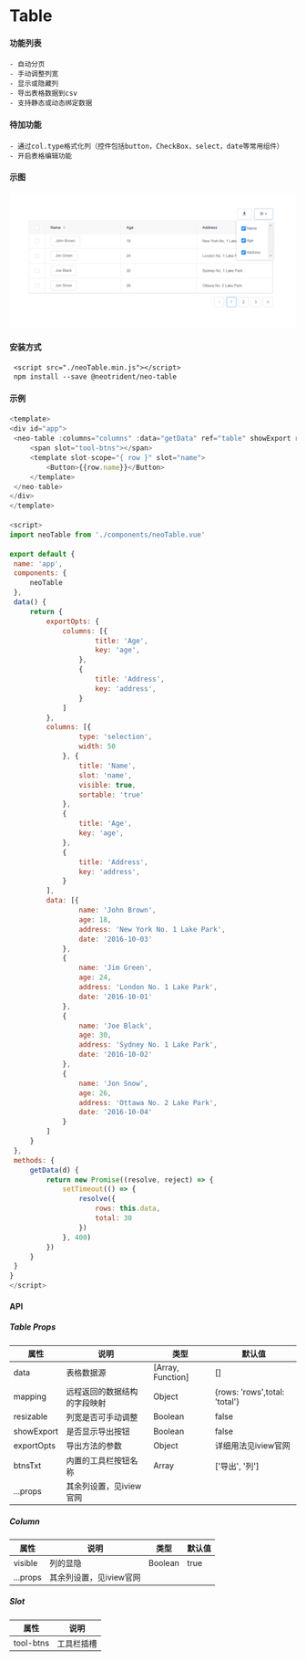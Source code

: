 # Table

#### 功能列表
	- 自动分页
	- 手动调整列宽
	- 显示或隐藏列
	- 导出表格数据到csv
	- 支持静态或动态绑定数据
	
#### 待加功能
	- 通过col.type格式化列（控件包括button，CheckBox，select，date等常用组件）
	- 开启表格编辑功能
#### 示图
[![demo](https://raw.githubusercontent.com/ForBurning/vue-fly/master/table.png "demo")](https://raw.githubusercontent.com/ForBurning/vue-fly/master/table.png "demo")


#### 安装方式
     <script src="./neoTable.min.js"></script>
     npm install --save @neotrident/neo-table
    

#### 示例

   ```javascript
<template>
<div id="app">
    <neo-table :columns="columns" :data="getData" ref="table" showExport resizable>
        <span slot="tool-btns"></span>
        <template slot-scope="{ row }" slot="name">
            <Button>{{row.name}}</Button>
        </template>
    </neo-table>
</div>
</template>

<script>
import neoTable from './components/neoTable.vue'

export default {
    name: 'app',
    components: {
        neoTable
    },
    data() {
        return {
            exportOpts: {
                columns: [{
                        title: 'Age',
                        key: 'age',
                    },
                    {
                        title: 'Address',
                        key: 'address',
                    }
                ]
            },
            columns: [{
                    type: 'selection',
                    width: 50
                }, {
                    title: 'Name',
                    slot: 'name',
                    visible: true,
                    sortable: 'true'
                },
                {
                    title: 'Age',
                    key: 'age',
                },
                {
                    title: 'Address',
                    key: 'address',
                }
            ],
            data: [{
                    name: 'John Brown',
                    age: 18,
                    address: 'New York No. 1 Lake Park',
                    date: '2016-10-03'
                },
                {
                    name: 'Jim Green',
                    age: 24,
                    address: 'London No. 1 Lake Park',
                    date: '2016-10-01'
                },
                {
                    name: 'Joe Black',
                    age: 30,
                    address: 'Sydney No. 1 Lake Park',
                    date: '2016-10-02'
                },
                {
                    name: 'Jon Snow',
                    age: 26,
                    address: 'Ottawa No. 2 Lake Park',
                    date: '2016-10-04'
                }
            ]
        }
    },
    methods: {
        getData(d) {
            return new Promise((resolve, reject) => {
                setTimeout(() => {
                    resolve({
                        rows: this.data,
                        total: 30
                    })
                }, 400)
            })
        }
    }
}
</script>
```
    
#### API
##### Table Props
| 属性  | 说明  | 类型    |    默认值    |
| ------------ | ------------ | ------------ |  ------------    |
|  data | 表格数据源  | [Array, Function]  | []  |
|  mapping | 远程返回的数据结构的字段映射  | Object  | {rows: 'rows',total: 'total'}  |
|  resizable | 列宽是否可手动调整  | Boolean  | false  |
|  showExport | 是否显示导出按钮  | Boolean  | false  |
|  exportOpts | 导出方法的参数  | Object  | 详细用法见iview官网  |
|  btnsTxt | 内置的工具栏按钮名称  | Array  | ['导出', '列']  |
|  ...props | 其余列设置，见iview官网  |

##### Column
| 属性  | 说明  | 类型    |    默认值    |
| ------------ | ------------ | ------------ |  ------------    |
|  visible | 列的显隐  | Boolean  | true  |
|  ...props | 其余列设置，见iview官网  |

##### Slot
| 属性  | 说明  
| ------------ | ------------
|  tool-btns | 工具栏插槽

